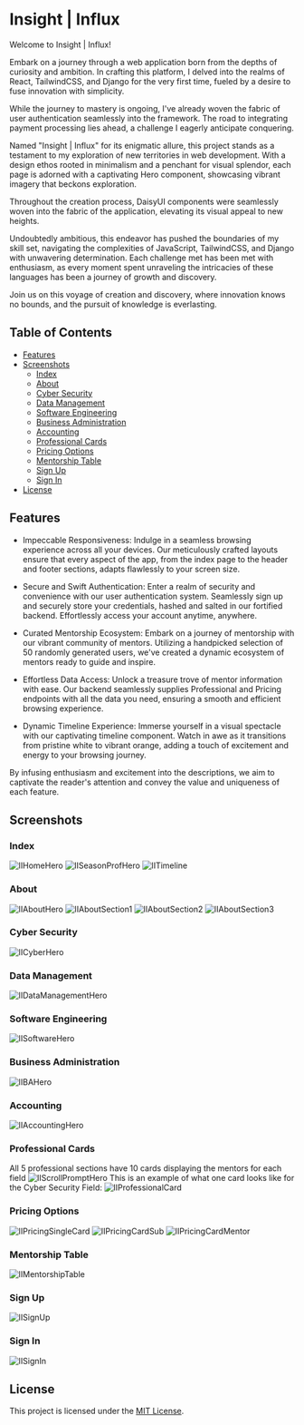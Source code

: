 # Insight | Influx

Welcome to Insight | Influx!

Embark on a journey through a web application born from the depths of curiosity and ambition. In crafting this platform, I delved into the realms of React, TailwindCSS, and Django for the very first time, fueled by a desire to fuse innovation with simplicity.

While the journey to mastery is ongoing, I've already woven the fabric of user authentication seamlessly into the framework. The road to integrating payment processing lies ahead, a challenge I eagerly anticipate conquering.

Named "Insight | Influx" for its enigmatic allure, this project stands as a testament to my exploration of new territories in web development. With a design ethos rooted in minimalism and a penchant for visual splendor, each page is adorned with a captivating Hero component, showcasing vibrant imagery that beckons exploration.

Throughout the creation process, DaisyUI components were seamlessly woven into the fabric of the application, elevating its visual appeal to new heights.

Undoubtedly ambitious, this endeavor has pushed the boundaries of my skill set, navigating the complexities of JavaScript, TailwindCSS, and Django with unwavering determination. Each challenge met has been met with enthusiasm, as every moment spent unraveling the intricacies of these languages has been a journey of growth and discovery.

Join us on this voyage of creation and discovery, where innovation knows no bounds, and the pursuit of knowledge is everlasting.


## Table of Contents

- [Features](#features)
- [Screenshots](#screenshots)
    - [Index](#index)
    - [About](#about)
    - [Cyber Security](#cyber-security)
    - [Data Management](#data-management)
    - [Software Engineering](#software-engineering)
    - [Business Administration](#business-administration)
    - [Accounting](#accounting)
    - [Professional Cards](#professional-cards)
    - [Pricing Options](#pricing-options)
    - [Mentorship Table](#mentorship-table)
    - [Sign Up](#sign-up)
    - [Sign In](#sign-in)
- [License](#license)



## Features

- Impeccable Responsiveness:
Indulge in a seamless browsing experience across all your devices. Our meticulously crafted layouts ensure that every aspect of the app, from the index page to the header and footer sections, adapts flawlessly to your screen size.

- Secure and Swift Authentication:
Enter a realm of security and convenience with our user authentication system. Seamlessly sign up and securely store your credentials, hashed and salted in our fortified backend. Effortlessly access your account anytime, anywhere.

- Curated Mentorship Ecosystem:
Embark on a journey of mentorship with our vibrant community of mentors. Utilizing a handpicked selection of 50 randomly generated users, we've created a dynamic ecosystem of mentors ready to guide and inspire.

- Effortless Data Access:
Unlock a treasure trove of mentor information with ease. Our backend seamlessly supplies Professional and Pricing endpoints with all the data you need, ensuring a smooth and efficient browsing experience.

- Dynamic Timeline Experience:
Immerse yourself in a visual spectacle with our captivating timeline component. Watch in awe as it transitions from pristine white to vibrant orange, adding a touch of excitement and energy to your browsing journey.

By infusing enthusiasm and excitement into the descriptions, we aim to captivate the reader's attention and convey the value and uniqueness of each feature.

## Screenshots

### Index
![IIHomeHero](https://github.com/Orangeliquid/Insight-Influx/assets/127478612/7c8e9fa0-4dca-4d66-bb04-3f317392da0f)
![IISeasonProfHero](https://github.com/Orangeliquid/Insight-Influx/assets/127478612/a8045cb3-0979-4e82-8b16-f6dfb0cae8fc)
![IITimeline](https://github.com/Orangeliquid/Insight-Influx/assets/127478612/ba4a0406-1294-4e54-9b0e-ebe0dc720161)

### About
![IIAboutHero](https://github.com/Orangeliquid/Insight-Influx/assets/127478612/61088f28-56ab-40f9-b037-2b29e914ddcd)
![IIAboutSection1](https://github.com/Orangeliquid/Insight-Influx/assets/127478612/58b9d758-6e4a-45fd-b644-884c7d553aea)
![IIAboutSection2](https://github.com/Orangeliquid/Insight-Influx/assets/127478612/761e1b0f-a65c-46a3-ab61-db51d70ba961)
![IIAboutSection3](https://github.com/Orangeliquid/Insight-Influx/assets/127478612/7420f775-42dd-420f-ab94-41920e4e6b8b)


###  Cyber Security
![IICyberHero](https://github.com/Orangeliquid/Insight-Influx/assets/127478612/c60ebacb-85da-4271-9eec-1d2bfea1bb49)

### Data Management
![IIDataManagementHero](https://github.com/Orangeliquid/Insight-Influx/assets/127478612/e6c474cc-b79b-4b33-a989-bc1da8ddc3f7)

### Software Engineering
![IISoftwareHero](https://github.com/Orangeliquid/Insight-Influx/assets/127478612/0ace3c31-208d-4fd7-901d-b11e26119e61)

### Business Administration
![IIBAHero](https://github.com/Orangeliquid/Insight-Influx/assets/127478612/82cd6f06-9521-47f7-bbc3-83cf968adc7b)

### Accounting
![IIAccountingHero](https://github.com/Orangeliquid/Insight-Influx/assets/127478612/b5619f8c-69a1-4ca8-8cd3-46e05b265d8d)

### Professional Cards
All 5 professional sections have 10 cards displaying the mentors for each field
![IIScrollPromptHero](https://github.com/Orangeliquid/Insight-Influx/assets/127478612/1bb28437-16a2-41b5-9429-dd70b194015b)
This is an example of what one card looks like for the Cyber Security Field:
![IIProfessionalCard](https://github.com/Orangeliquid/Insight-Influx/assets/127478612/881672ac-951e-4ca3-bc4d-480862a2748e)


### Pricing Options
![IIPricingSingleCard](https://github.com/Orangeliquid/Insight-Influx/assets/127478612/d63c1cc3-cb96-4b5f-a4f4-524e72030d44)
![IIPricingCardSub](https://github.com/Orangeliquid/Insight-Influx/assets/127478612/e49410f3-d195-4472-a827-81e8fd6b8626)
![IIPricingCardMentor](https://github.com/Orangeliquid/Insight-Influx/assets/127478612/3720e115-7f03-41f0-ac51-ab49a2a2a0f6)

### Mentorship Table
![IIMentorshipTable](https://github.com/Orangeliquid/Insight-Influx/assets/127478612/29e32766-cbf3-410e-9707-720b492e2f37)

### Sign Up
![IISignUp](https://github.com/Orangeliquid/Insight-Influx/assets/127478612/82478798-b743-4d4f-a67a-ed919e8867ae)

### Sign In
![IISignIn](https://github.com/Orangeliquid/Insight-Influx/assets/127478612/cbd24dc2-b58d-45a1-982c-dc5181856d0d)


## License
This project is licensed under the [MIT License](LICENSE.txt).
